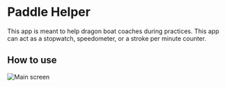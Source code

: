 # Paddle Helper

This app is meant to help dragon boat coaches during practices. This app can act as a stopwatch, speedometer, or a stroke per minute counter.

## How to use

![Main screen](https://github.com/wleung85/PaddleHelper/img/tutorial1.png?raw=true)